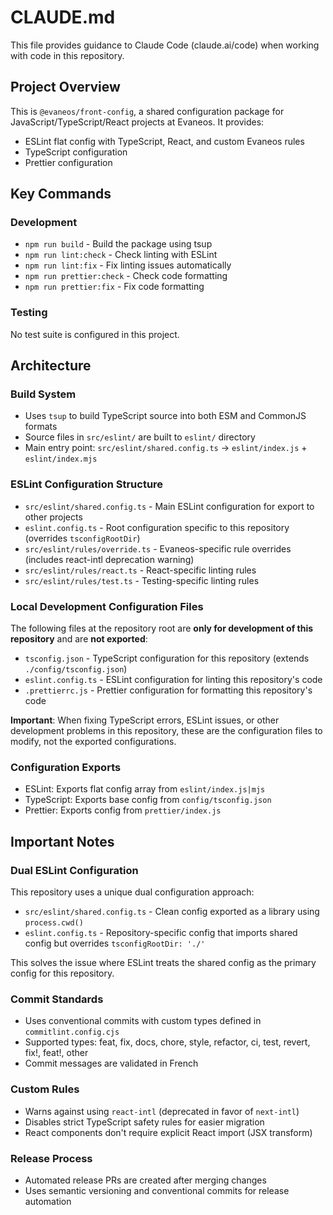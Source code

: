 # CLAUDE.md

This file provides guidance to Claude Code (claude.ai/code) when working with code in this repository.

## Project Overview

This is `@evaneos/front-config`, a shared configuration package for JavaScript/TypeScript/React projects at Evaneos. It provides:

- ESLint flat config with TypeScript, React, and custom Evaneos rules
- TypeScript configuration
- Prettier configuration

## Key Commands

### Development

- `npm run build` - Build the package using tsup
- `npm run lint:check` - Check linting with ESLint
- `npm run lint:fix` - Fix linting issues automatically
- `npm run prettier:check` - Check code formatting
- `npm run prettier:fix` - Fix code formatting

### Testing

No test suite is configured in this project.

## Architecture

### Build System

- Uses `tsup` to build TypeScript source into both ESM and CommonJS formats
- Source files in `src/eslint/` are built to `eslint/` directory
- Main entry point: `src/eslint/shared.config.ts` → `eslint/index.js` + `eslint/index.mjs`

### ESLint Configuration Structure

- `src/eslint/shared.config.ts` - Main ESLint configuration for export to other projects
- `eslint.config.ts` - Root configuration specific to this repository (overrides `tsconfigRootDir`)
- `src/eslint/rules/override.ts` - Evaneos-specific rule overrides (includes react-intl deprecation warning)
- `src/eslint/rules/react.ts` - React-specific linting rules
- `src/eslint/rules/test.ts` - Testing-specific linting rules

### Local Development Configuration Files

The following files at the repository root are **only for development of this repository** and are **not exported**:

- `tsconfig.json` - TypeScript configuration for this repository (extends `./config/tsconfig.json`)
- `eslint.config.ts` - ESLint configuration for linting this repository's code
- `.prettierrc.js` - Prettier configuration for formatting this repository's code

**Important**: When fixing TypeScript errors, ESLint issues, or other development problems in this repository, these are the configuration files to modify, not the exported configurations.

### Configuration Exports

- ESLint: Exports flat config array from `eslint/index.js|mjs`
- TypeScript: Exports base config from `config/tsconfig.json`
- Prettier: Exports config from `prettier/index.js`

## Important Notes

### Dual ESLint Configuration

This repository uses a unique dual configuration approach:
- `src/eslint/shared.config.ts` - Clean config exported as a library using `process.cwd()`
- `eslint.config.ts` - Repository-specific config that imports shared config but overrides `tsconfigRootDir: './'`

This solves the issue where ESLint treats the shared config as the primary config for this repository.

### Commit Standards

- Uses conventional commits with custom types defined in `commitlint.config.cjs`
- Supported types: feat, fix, docs, chore, style, refactor, ci, test, revert, fix!, feat!, other
- Commit messages are validated in French

### Custom Rules

- Warns against using `react-intl` (deprecated in favor of `next-intl`)
- Disables strict TypeScript safety rules for easier migration
- React components don't require explicit React import (JSX transform)

### Release Process

- Automated release PRs are created after merging changes
- Uses semantic versioning and conventional commits for release automation